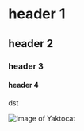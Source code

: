 # header 1
## header 2
### header 3
#### header 4 
dst

![Image of Yaktocat](https://octodex.github.com/images/yaktocat.png)
